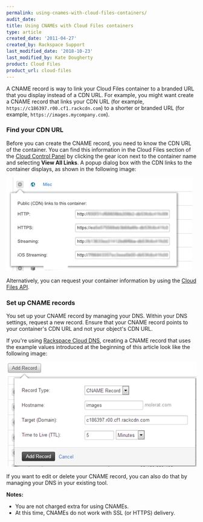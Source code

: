 ```yaml
---
permalink: using-cnames-with-cloud-files-containers/
audit_date:
title: Using CNAMEs with Cloud Files containers
type: article
created_date: '2011-04-27'
created_by: Rackspace Support
last_modified_date: '2018-10-23'
last_modified_by: Kate Dougherty
product: Cloud Files
product_url: cloud-files
---
```


A CNAME record is way to link your Cloud Files container to a branded
URL that you display instead of a CDN URL. For example, you might want
create a CNAME record that links your CDN URL (for example,
`https://c186397.r00.cf1.rackcdn.com`) to a shorter or branded URL (for
example, `https://images.mycompany.com`).

### Find your CDN URL

Before you can create the CNAME record, you need to know the CDN URL of
the container. You can find this information in the Cloud Files section of the
[Cloud Control Panel](https://login.rackspace.com/) by clicking the
gear icon next to the container name and selecting **View All Links**. A
popup dialog box with the CDN links to the container displays, as shown in the following image:

![](1080-2_2.png)

Alternatively, you can request your container information by using the [Cloud
Files API](https://docs.rackspace.com/docs/cloud-files/v1/).

### Set up CNAME records

You set up your CNAME record by managing your DNS. Within your DNS
settings, request a new record. Ensure that your CNAME record points to
your container's CDN URL and not your object's CDN URL.

If you're using [Rackspace Cloud DNS](https://www.rackspace.com/cloud/dns),
creating a CNAME record that uses the example values introduced at the
beginning of this article look like the following image:

![](cnameadd.png)

If you want to edit or delete your CNAME record, you can also do that by
managing your DNS in your existing tool.

**Notes:**

-   You are not charged extra for using CNAMEs.
-   At this time, CNAMEs do not work with SSL (or HTTPS) delivery.

